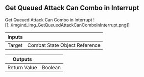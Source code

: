 ## Get Queued Attack Can Combo in Interrupt
Get Queued Attack Can Combo in Interrupt
![[../img/nd_img_GetQueuedAttackCanComboInInterrupt.png]]

|Inputs||
|--|--|
| Target | Combat State Object Reference |

|Outputs||
|--|--|
| Return Value | Boolean |
